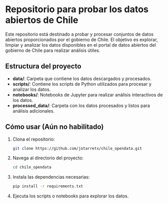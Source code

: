 # Repositorio para probar los datos abiertos de Chile

Este repositorio está destinado a probar y procesar conjuntos de datos abiertos proporcionados por el gobierno de Chile. El objetivo es explorar, limpiar y analizar los datos disponibles en el portal de datos abiertos del gobierno de Chile para realizar análisis útiles.

## Estructura del proyecto

- **data/**: Carpeta que contiene los datos descargados y procesados.
- **scripts/**: Contiene los scripts de Python utilizados para procesar y analizar los datos.
- **notebooks/**: Notebooks de Jupyter para realizar análisis interactivos de los datos.
- **processed_data/**: Carpeta con los datos procesados y listos para análisis adicionales.

## Cómo usar (Aún no habilitado)

1. Clona el repositorio:
   ```bash
   git clone https://github.com/jotarretx/chile_opendata.git

2. Navega al directorio del proyecto:
    ```bash
   cd chile_opendata

3. Instala las dependencias necesarias:
    ```bash
   pip install -r requirements.txt

4. Ejecuta los scripts o notebooks para explorar los datos.
